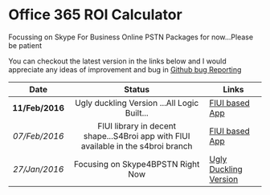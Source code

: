 # Office 365 ROI Calculator

Focussing on Skype For Business Online PSTN Packages for now...Please be patient

You can checkout the latest version in the links below and I would appreciate any ideas of improvement and bug in [Github bug Reporting](https://github.com/julianfrank/jfheroo365roi/issues)

| Date   	| Status   	| Links   	|
|:-:	|:-:	|---	|
| **11/Feb/2016**  	| Ugly duckling Version ...All Logic Built...  	| [FlUI based App](https://jfs4broi.herokuapp.com/s4bpstn)  	|
| *07/Feb/2016*  	| FlUI library in decent shape...S4Broi app with FlUI available in the s4broi branch  	| [FlUI based App](https://jfs4broi.herokuapp.com/FlUI)  	|
|*27/Jan/2016*   	| Focusing on Skype4BPSTN Right Now  	| [Ugly Duckling Version](https://jfs4broi.herokuapp.com)  	|

      
     